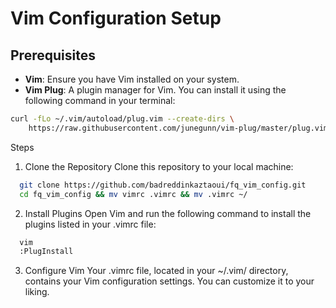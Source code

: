 # Vim Configuration Setup

## Prerequisites

* **Vim**: Ensure you have Vim installed on your system.
* **Vim Plug**: A plugin manager for Vim. You can install it using the following command in your terminal:

```bash
curl -fLo ~/.vim/autoload/plug.vim --create-dirs \
    https://raw.githubusercontent.com/junegunn/vim-plug/master/plug.vim
```

Steps
1. Clone the Repository
Clone this repository to your local machine:

```bash
  git clone https://github.com/badreddinkaztaoui/fq_vim_config.git
  cd fq_vim_config && mv vimrc .vimrc && mv .vimrc ~/
```

2. Install Plugins
Open Vim and run the following command to install the plugins listed in your .vimrc file:

```bash
  vim
  :PlugInstall
```

3. Configure Vim
Your .vimrc file, located in your ~/.vim/ directory, contains your Vim configuration settings. You can customize it to your liking.

